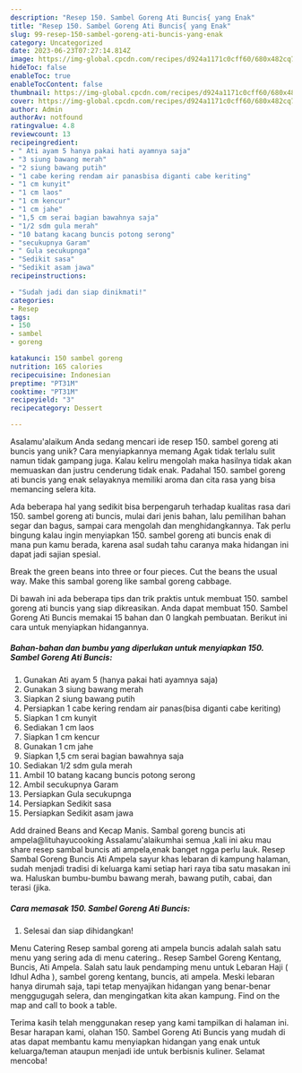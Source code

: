 ```yaml
---
description: "Resep 150. Sambel Goreng Ati Buncis{ yang Enak"
title: "Resep 150. Sambel Goreng Ati Buncis{ yang Enak"
slug: 99-resep-150-sambel-goreng-ati-buncis-yang-enak
category: Uncategorized
date: 2023-06-23T07:27:14.814Z
image: https://img-global.cpcdn.com/recipes/d924a1171c0cff60/680x482cq70/150-sambel-goreng-ati-buncis-foto-resep-utama.jpg
hideToc: false
enableToc: true
enableTocContent: false
thumbnail: https://img-global.cpcdn.com/recipes/d924a1171c0cff60/680x482cq70/150-sambel-goreng-ati-buncis-foto-resep-utama.jpg
cover: https://img-global.cpcdn.com/recipes/d924a1171c0cff60/680x482cq70/150-sambel-goreng-ati-buncis-foto-resep-utama.jpg
author: Admin
authorAv: notfound
ratingvalue: 4.8
reviewcount: 13
recipeingredient:
- " Ati ayam 5 hanya pakai hati ayamnya saja"
- "3 siung bawang merah"
- "2 siung bawang putih"
- "1 cabe kering rendam air panasbisa diganti cabe keriting"
- "1 cm kunyit"
- "1 cm laos"
- "1 cm kencur"
- "1 cm jahe"
- "1,5 cm serai bagian bawahnya saja"
- "1/2 sdm gula merah"
- "10 batang kacang buncis potong serong"
- "secukupnya Garam"
- " Gula secukupnga"
- "Sedikit sasa"
- "Sedikit asam jawa"
recipeinstructions:

- "Sudah jadi dan siap dinikmati!"
categories:
- Resep
tags:
- 150
- sambel
- goreng

katakunci: 150 sambel goreng 
nutrition: 165 calories
recipecuisine: Indonesian
preptime: "PT31M"
cooktime: "PT31M"
recipeyield: "3"
recipecategory: Dessert

---
```



Asalamu'alaikum Anda sedang mencari ide resep 150. sambel goreng ati buncis yang unik? Cara menyiapkannya memang Agak tidak terlalu sulit namun tidak gampang juga. Kalau keliru mengolah maka hasilnya tidak akan memuaskan dan justru cenderung tidak enak. Padahal 150. sambel goreng ati buncis yang enak selayaknya memiliki aroma dan cita rasa yang bisa memancing selera kita.


Ada beberapa hal yang sedikit bisa berpengaruh terhadap kualitas rasa dari 150. sambel goreng ati buncis, mulai dari jenis bahan, lalu pemilihan bahan segar dan bagus, sampai cara mengolah dan menghidangkannya. Tak perlu bingung kalau ingin menyiapkan 150. sambel goreng ati buncis enak di mana pun kamu berada, karena asal sudah tahu caranya maka hidangan ini dapat jadi sajian spesial.

Break the green beans into three or four pieces. Cut the beans the usual way. Make this sambal goreng like sambal goreng cabbage.


Di bawah ini ada beberapa tips dan trik praktis untuk membuat 150. sambel goreng ati buncis yang siap dikreasikan. Anda dapat membuat 150. Sambel Goreng Ati Buncis memakai 15 bahan dan 0 langkah pembuatan. Berikut ini cara untuk menyiapkan hidangannya.

<!--inarticleads1-->

##### Bahan-bahan dan bumbu yang diperlukan untuk menyiapkan 150. Sambel Goreng Ati Buncis:

1. Gunakan  Ati ayam 5 (hanya pakai hati ayamnya saja)
1. Gunakan 3 siung bawang merah
1. Siapkan 2 siung bawang putih
1. Persiapkan 1 cabe kering rendam air panas(bisa diganti cabe keriting)
1. Siapkan 1 cm kunyit
1. Sediakan 1 cm laos
1. Siapkan 1 cm kencur
1. Gunakan 1 cm jahe
1. Siapkan 1,5 cm serai bagian bawahnya saja
1. Sediakan 1/2 sdm gula merah
1. Ambil 10 batang kacang buncis potong serong
1. Ambil secukupnya Garam
1. Persiapkan  Gula secukupnga
1. Persiapkan Sedikit sasa
1. Persiapkan Sedikit asam jawa


Add drained Beans and Kecap Manis. Sambal goreng buncis ati ampela@lituhayucooking Assalamu&#39;alaikumhai semua ,kali ini aku mau share resep sambal buncis ati ampela,enak banget ngga perlu lauk. Resep Sambal Goreng Buncis Ati Ampela sayur khas lebaran di kampung halaman, sudah menjadi tradisi di keluarga kami setiap hari raya tiba satu masakan ini wa. Haluskan bumbu-bumbu bawang merah, bawang putih, cabai, dan terasi (jika. 

<!--inarticleads2-->

##### Cara memasak 150. Sambel Goreng Ati Buncis:


1. Selesai dan siap dihidangkan!

Menu Catering Resep sambal goreng ati ampela buncis adalah salah satu menu yang sering ada di menu catering.. Resep Sambel Goreng Kentang, Buncis, Ati Ampela. Salah satu lauk pendamping menu untuk Lebaran Haji ( Idhul Adha ), sambel goreng kentang, buncis, ati ampela. Meski lebaran hanya dirumah saja, tapi tetap menyajikan hidangan yang benar-benar menggugugah selera, dan mengingatkan kita akan kampung. Find on the map and call to book a table. 

Terima kasih telah menggunakan resep yang kami tampilkan di halaman ini. Besar harapan kami, olahan 150. Sambel Goreng Ati Buncis yang mudah di atas dapat membantu kamu menyiapkan hidangan yang enak untuk keluarga/teman ataupun menjadi ide untuk berbisnis kuliner. Selamat mencoba!
